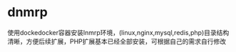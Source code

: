 # dnmrp
使用dockedocker容器安装lnmrp环境，(linux,nginx,mysql,redis,php)目录结构清晰，方便后续扩展，PHP扩展基本已经全部安装，可根据自己的需求自行修改
